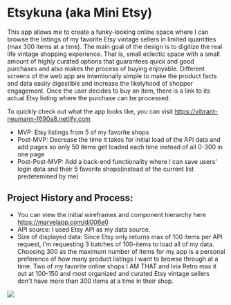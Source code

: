 # Etsykuna (aka Mini Etsy)

This app allows me to create a funky-looking online space where I can browse the listings of my favorite Etsy vintage sellers in limited quantities (max 300 items at a time). The main goal of the design is to digitize the real life vintage shopping experience. That is, small eclectic space with a small amount of highly curated options that guarantees quick and good purchases and also makes the process of buying enjoyable. Different screens of the web app are intentionally simple to make the product facts and data easily digestible and increase the likelyhood of shopper engagement. Once the user decides to buy an item, there is a link to its actual Etsy listing where the purchase can be processed.

To quickly check out what the app looks like, you can visit https://vibrant-neumann-f690a8.netlify.com

* MVP: Etsy listings from 5 of my favorite shops
* Post-MVP: Decrease the time it takes for initial load of the API data and add pages so only 50 items get loaded each time instead of all 0-300 in one page
* Post-Post-MVP: Add a back-end functionality where I can save users' login data and their 5 favorite shops(instead of the current list predetemined by me)


## Project History and Process:
* You can view the initial wireframes and component hierarchy here https://marvelapp.com/di006e0
* API source: I used Etsy API as my data source.
* Size of displayed data: Since Etsy only returns max of 100 items per API request, I'm requesting 3 batches of 100-items to load all of my data. Choosing 300 as the maximum number of items for my app is a personal preference of how many product listings I want to browse through at a time. Two of my favorite online shops I AM THAT and Ivia Retro max it out at 100-150 and most organized and curated Etsy vintage sellers don't have more than 300 items at a time in their shop.


![](https://media.giphy.com/media/Wn74RUT0vjnoU98Hnt/giphy.gif)


